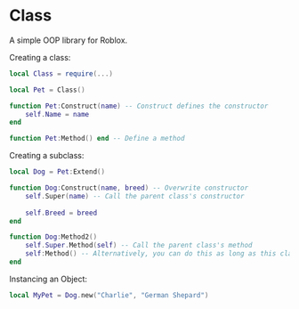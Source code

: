 # Class
A simple OOP library for Roblox.

Creating a class:
```lua
local Class = require(...)

local Pet = Class()

function Pet:Construct(name) -- Construct defines the constructor
    self.Name = name
end

function Pet:Method() end -- Define a method
```

Creating a subclass: 
```lua
local Dog = Pet:Extend()

function Dog:Construct(name, breed) -- Overwrite constructor 
    self.Super(name) -- Call the parent class's constructor
    
    self.Breed = breed
end

function Dog:Method2()
    self.Super.Method(self) -- Call the parent class's method
    self:Method() -- Alternatively, you can do this as long as this class doesn't define it
end
```

Instancing an Object:
```lua
local MyPet = Dog.new("Charlie", "German Shepard")
```
